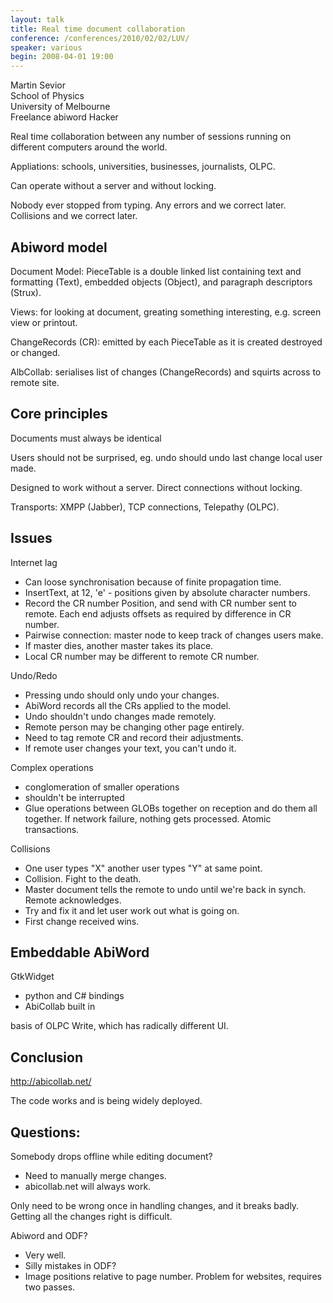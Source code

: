 ```yaml
---
layout: talk
title: Real time document collaboration
conference: /conferences/2010/02/02/LUV/
speaker: various
begin: 2008-04-01 19:00
---
```

Martin Sevior  
School of Physics  
University of Melbourne  
Freelance abiword Hacker

Real time collaboration between any number of sessions running
on different computers around the world.

Appliations: schools, universities, businesses, journalists, OLPC.

Can operate without a server and without locking.

Nobody ever stopped from typing. Any errors and we correct later.
Collisions and we correct later.

## Abiword model

Document Model: PieceTable is a double linked list containing text and
formatting (Text), embedded objects (Object), and paragraph descriptors
(Strux).

Views: for looking at document, greating something interesting, e.g.
screen view or printout.

ChangeRecords (CR): emitted by each PieceTable as it is
created destroyed or changed.

AlbCollab: serialises list of changes (ChangeRecords) and squirts across to
remote site.

## Core principles

Documents must always be identical

Users should not be surprised, eg. undo should undo last
change local user made.

Designed to work without a server. Direct connections without
locking.

Transports: XMPP (Jabber), TCP connections, Telepathy (OLPC).

## Issues

Internet lag

* Can loose synchronisation because of finite propagation time.
* InsertText, at 12, 'e' - positions given by absolute character numbers.
* Record the CR number Position, and send with CR number sent to remote.
Each end adjusts offsets as required by difference in CR number.
* Pairwise connection: master node to keep track of changes users make.
* If master dies, another master takes its place.
* Local CR number may be different to remote CR number.

Undo/Redo

* Pressing undo should only undo your changes.
* AbiWord records all the CRs applied to the model.
* Undo shouldn't undo changes made remotely.
* Remote person may be changing other page entirely.
* Need to tag remote CR and record their adjustments.
* If remote user changes your text, you can't undo it.

Complex operations

* conglomeration of smaller operations
* shouldn't be interrupted
* Glue operations between GLOBs together on reception and do them
all together. If network failure, nothing gets processed. Atomic
transactions.

Collisions

* One user types "X" another user types "Y" at same point.
* Collision. Fight to the death.
* Master document tells the remote to undo until we're back in synch.
Remote acknowledges.
* Try and fix it and let user work out what is going on.
* First change received wins.

## Embeddable AbiWord

GtkWidget

* python and C# bindings
* AbiCollab built in

basis of OLPC Write, which has radically different UI.

## Conclusion

<http://abicollab.net/>

The code works and is being widely deployed.

## Questions:

Somebody drops offline while editing document?

* Need to manually merge changes.
* abicollab.net will always work.

Only need to be wrong once in handling changes, and it breaks badly.
Getting all the changes right is difficult.


Abiword and ODF?

* Very well.
* Silly mistakes in ODF?
* Image positions relative to page number. Problem for websites,
requires two passes.
